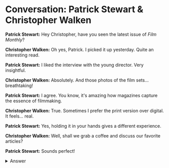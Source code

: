 # Conversation: Patrick Stewart & Christopher Walken

**Patrick Stewart:** Hey Christopher, have you seen the latest issue of *Film Monthly*?  

**Christopher Walken:** Oh yes, Patrick. I picked it up yesterday. Quite an interesting read.  

**Patrick Stewart:** I liked the interview with the young director. Very insightful.  

**Christopher Walken:** Absolutely. And those photos of the film sets… breathtaking!  

**Patrick Stewart:** I agree. You know, it's amazing how magazines capture the essence of filmmaking.  

**Christopher Walken:** True. Sometimes I prefer the print version over digital. It feels… real.  

**Patrick Stewart:** Yes, holding it in your hands gives a different experience.  

**Christopher Walken:** Well, shall we grab a coffee and discuss our favorite articles?  

**Patrick Stewart:** Sounds perfect!

<details>
<summary>Answer</summary>
<h3><strong>Conversación: Patrick Stewart y Christopher Walken</strong></h3>

**Patrick Stewart:** Hola Christopher, ¿has visto el último número de *Film Monthly*?

**Christopher Walken:** Ah, sí, Patrick. Lo leí ayer. Una lectura muy interesante.

**Patrick Stewart:** Me gustó la entrevista con el joven director. Fue muy reveladora.

**Christopher Walken:** Por supuesto. Y esas fotos de los sets de rodaje... ¡impresionantes!

**Patrick Stewart:** Estoy de acuerdo. Es increíble cómo las revistas captan la esencia del cine.

**Christopher Walken:** Cierto. A veces prefiero la versión impresa a la digital. Se siente… real.

**Patrick Stewart:** Sí, sostenerlo en tus manos proporciona una experiencia diferente.

**Christopher Walken:** Bueno, ¿tomamos un café y comentamos nuestros artículos favoritos?

**Patrick Stewart:** ¡Suena perfecto!
</details>

